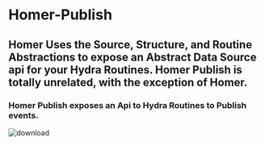 # Homer-Publish
## Homer Uses the Source, Structure, and Routine Abstractions to expose an Abstract Data Source api for your Hydra Routines. Homer Publish is totally unrelated, with the exception of Homer.
### Homer Publish exposes an Api to Hydra Routines to Publish events.
![download](https://user-images.githubusercontent.com/107733608/174743369-b4d7f2a3-4874-4df9-afa0-a8197806d928.jpg)



